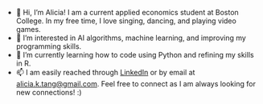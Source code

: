 - 👋 Hi, I’m Alicia! I am a current applied economics student at Boston College. In my free time, I love singing, dancing, and playing video games.
- 👀 I’m interested in AI algorithms, machine learning, and improving my programming skills.
- 🌱 I’m currently learning how to code using Python and refining my skills in R. 
- 📫 I am easily reached through [LinkedIn](https://www.linkedin.com/in/aliciatang6/) or by email at alicia.k.tang@gmail.com. Feel free to connect as I am always looking for new connections! :)
